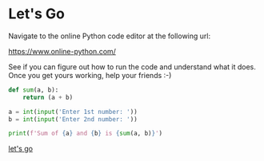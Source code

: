# Let's Go

Navigate to the online Python code editor at the following url:

https://www.online-python.com/

See if you can figure out how to run the code and understand what it does. Once you get yours working, 
help your friends :-)

```python
def sum(a, b):
    return (a + b)

a = int(input('Enter 1st number: '))
b = int(input('Enter 2nd number: '))

print(f'Sum of {a} and {b} is {sum(a, b)}')
```

[let's go](starter.py)